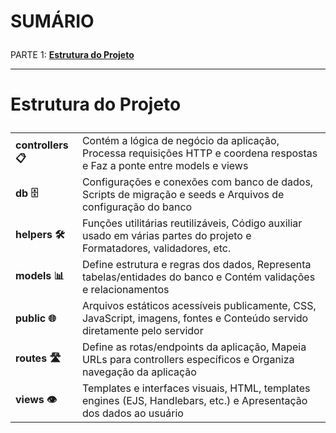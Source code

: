# <p id="sumario">SUMÁRIO</p>

PARTE 1: <a href="#estrutura-projeto" style="font-weight: bold">Estrutura do Projeto</a>

---

# <p id="estrutura-projeto">Estrutura do Projeto</p>

|                    |                                                                                                                            |
|--------------------|----------------------------------------------------------------------------------------------------------------------------|
| **controllers 📋** | Contém a lógica de negócio da aplicação, Processa requisições HTTP e coordena respostas e Faz a ponte entre models e views |
| **db 🗄️**          | Configurações e conexões com banco de dados, Scripts de migração e seeds e Arquivos de configuração do banco               |
| **helpers 🛠️**     | Funções utilitárias reutilizáveis, Código auxiliar usado em várias partes do projeto e Formatadores, validadores, etc.     |
| **models 📊**      | Define estrutura e regras dos dados, Representa tabelas/entidades do banco e Contém validações e relacionamentos           |
| **public 🌐**      | Arquivos estáticos acessíveis publicamente, CSS, JavaScript, imagens, fontes e Conteúdo servido diretamente pelo servidor  |
| **routes 🛣️**      | Define as rotas/endpoints da aplicação, Mapeia URLs para controllers específicos e Organiza navegação da aplicação         |
| **views 👁️**       | Templates e interfaces visuais, HTML, templates engines (EJS, Handlebars, etc.) e Apresentação dos dados ao usuário        |